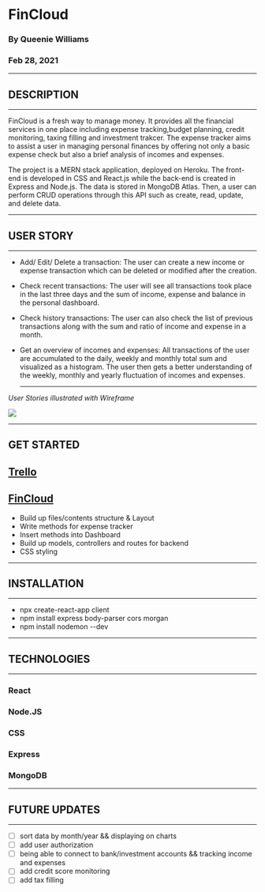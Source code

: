 # **FinCloud**

### **By Queenie Williams**

### **Feb 28, 2021**

---

## **DESCRIPTION**

---

FinCloud is a fresh way to manage money. It provides all the financial services in one place including expense tracking,budget planning, credit monitoring, taxing filling and investment trakcer. The expense tracker aims to assist a user in managing personal finances by offering not only a basic expense check but also a brief analysis of incomes and expenses.

The project is a MERN stack application, deployed on Heroku. The front-end is developed in CSS and React.js while the back-end is created in Express and Node.js. The data is stored in MongoDB Atlas. Then, a user can perform CRUD operations through this API such as create, read, update, and delete data.

---

## **USER STORY**

---

- Add/ Edit/ Delete a transaction: The user can create a new income or expense transaction which can be deleted or modified after the creation.

- Check recent transactions: The user will see all transactions took place in the last three days and the sum of income, expense and balance in the personal dashboard.

- Check history transactions: The user can also check the list of previous transactions along with the sum and ratio of income and expense in a month.

- Get an overview of incomes and expenses: All transactions of the user are accumulated to the daily, weekly and monthly total sum and visualized as a histogram. The user then gets a better understanding of the weekly, monthly and yearly fluctuation of incomes and expenses.
  ***

_User Stories illustrated with Wireframe_

![](https://i.ibb.co/s20R6BH/Blank-diagram.png>)

---

## **GET STARTED**

## **[Trello](https://trello.com/b/cYPYjPvp/fincloud)**

## **[FinCloud](https://arcane-crag-46658.herokuapp.com/)**

- Build up files/contents structure & Layout
- Write methods for expense tracker
- Insert methods into Dashboard
- Build up models, controllers and routes for backend
- CSS styling

---

## **INSTALLATION**

---

- npx create-react-app client
- npm install express body-parser cors morgan
- npm install nodemon --dev

---

## **TECHNOLOGIES**

---

### **React**

### **Node.JS**

### **CSS**

### **Express**

### **MongoDB**

---

## **FUTURE UPDATES**

---

- [ ] sort data by month/year && displaying on charts
- [ ] add user authorization
- [ ] being able to connect to bank/investment accounts && tracking income and expenses
- [ ] add credit score monitoring
- [ ] add tax filling

